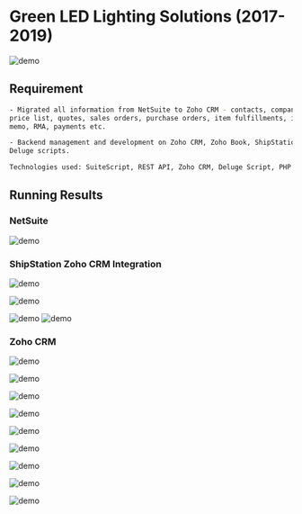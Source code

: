 # Green LED Lighting Solutions (2017-2019)

![demo](/img/port_glls.jpg)

## Requirement

```bash
- Migrated all information from NetSuite to Zoho CRM - contacts, companies, products, sales rep,
price list, quotes, sales orders, purchase orders, item fulfillments, invoices, bills, credit
memo, RMA, payments etc.

- Backend management and development on Zoho CRM, Zoho Book, ShipStation automation using PHP,
Deluge scripts.

Technologies used: SuiteScript, REST API, Zoho CRM, Deluge Script, PHP

```

## Running Results

### NetSuite

![demo](/img/glls_ns.jpg)

### ShipStation Zoho CRM Integration

![demo](/img/glls_shipstation_zoho.jpg)

![demo](/img/glls_shipstation.png)

![demo](/img/glls_ship_2.png)
![demo](/img/glls_ship_3.png)

### Zoho CRM

![demo](/img/glls_zoho_custom_function.png)

![demo](/img/glls_zoho_crm.png)

![demo](/img/screenshot_20180522_004809.png)

![demo](/img/screenshot_20180622_164044.png)

![demo](/img/screenshot_20180723_184040.png)

![demo](/img/screenshot_20180819_080444.png)

![demo](/img/screenshot_20180819_084612.png)

![demo](/img/screenshot_20180819_084613.png)

![demo](/img/screenshot_20180819_084614.png)
